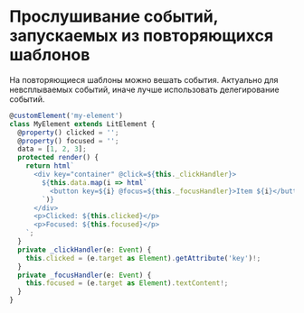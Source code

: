 # Прослушивание событий, запускаемых из повторяющихся шаблонов

На повторяющиеся шаблоны можно вешать события. Актуально для невсплываемых событий, иначе лучше использовать делегирование событий.

```ts {1-99} {maxHeight:'340px'}
@customElement('my-element')
class MyElement extends LitElement {
  @property() clicked = '';
  @property() focused = '';
  data = [1, 2, 3];
  protected render() {
    return html`
      <div key="container" @click=${this._clickHandler}>
        ${this.data.map(i => html`
          <button key=${i} @focus=${this._focusHandler}>Item ${i}</button>
        `)}
      </div>
      <p>Clicked: ${this.clicked}</p>
      <p>Focused: ${this.focused}</p>
    `;
  }
  private _clickHandler(e: Event) {
    this.clicked = (e.target as Element).getAttribute('key')!;
  }
  private _focusHandler(e: Event) {
    this.focused = (e.target as Element).textContent!;
  }
}
```
